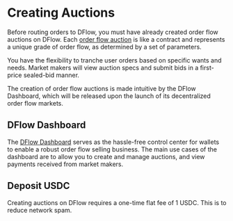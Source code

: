 # Creating Auctions

Before routing orders to DFlow, you must have already created order flow auctions on DFlow. Each [order flow auction](order-flow-auction.md) is like a contract and represents a unique grade of order flow, as determined by a set of parameters.

You have the flexibility to tranche user orders based on specific wants and needs. Market makers will view auction specs and submit bids in a first-price sealed-bid manner.

The creation of order flow auctions is made intuitive by the DFlow Dashboard, which will be released upon the launch of its decentralized order flow markets.

## DFlow Dashboard

The [DFlow Dashboard](dashboard.md) serves as the hassle-free control center for wallets to enable a robust order flow selling business. The main use cases of the dashboard are to allow you to create and manage auctions, and view payments received from market makers.

## Deposit USDC

Creating auctions on DFlow requires a one-time flat fee of 1 USDC. This is to reduce network spam.
